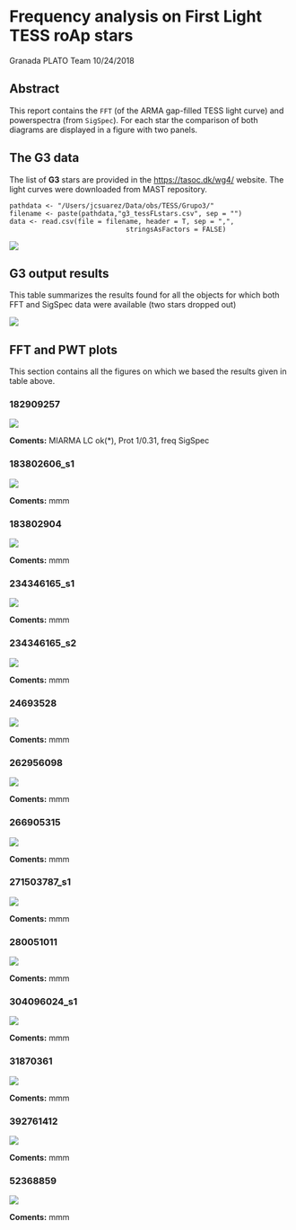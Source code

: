 Frequency analysis on First Light TESS roAp stars 
================
Granada PLATO Team
10/24/2018


## Abstract

This report contains the `FFT` (of the ARMA gap-filled TESS light curve) and 
powerspectra (from `SigSpec`).
For each star the comparison of both diagrams are displayed in a figure with 
two panels.

## The G3 data

The list of **G3** stars are provided in the <https://tasoc.dk/wg4/> website. 
The light curves were downloaded from MAST repository.


```{r g3 data}
pathdata <- "/Users/jcsuarez/Data/obs/TESS/Grupo3/"
filename <- paste(pathdata,"g3_tessFLstars.csv", sep = "")
data <- read.csv(file = filename, header = T, sep = ",", 
                             stringsAsFactors = FALSE)
```

![](FiguresG3/g3data_ini.png)


## G3 output results

This table summarizes the results found for all the objects for which both FFT and SigSpec
data were available (two stars dropped out)

![](FiguresG3/g3_results.png)

## FFT and PWT plots 

This section contains all the figures on which we based the results given in table above.

### 182909257

![](FiguresG3/182909257.dat.png)

**Coments:** MIARMA LC ok(*), Prot 1/0.31, freq SigSpec 

### 183802606_s1

![](FiguresG3/183802606_s1.dat.png)

**Coments:** mmm

### 183802904

![](FiguresG3/183802904.dat.png)

**Coments:** mmm

### 234346165_s1

![](FiguresG3/234346165_s1.dat.png)

**Coments:** mmm

### 234346165_s2

![](FiguresG3/234346165_s2.dat.png)

**Coments:** mmm


### 24693528

![](FiguresG3/24693528.dat.png)

**Coments:** mmm

### 262956098

![](FiguresG3/262956098.dat.png)

**Coments:** mmm


### 266905315

![](FiguresG3/266905315.dat.png)

**Coments:** mmm


### 271503787_s1

![](FiguresG3/271503787_s1.dat.png)

**Coments:** mmm



### 280051011

![](FiguresG3/280051011.dat.png)

**Coments:** mmm

### 304096024_s1

![](FiguresG3/304096024_s1.dat.png)

**Coments:** mmm

### 31870361

![](FiguresG3/31870361.dat.png)

**Coments:** mmm

### 392761412

![](FiguresG3/392761412.dat.png)

**Coments:** mmm

### 52368859

![](FiguresG3/52368859.dat.png)

**Coments:** mmm








